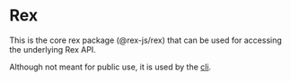 # Rex

This is the core rex package (@rex-js/rex) that can be used for accessing the underlying Rex API.

Although not meant for public use, it is used by the [cli]().
